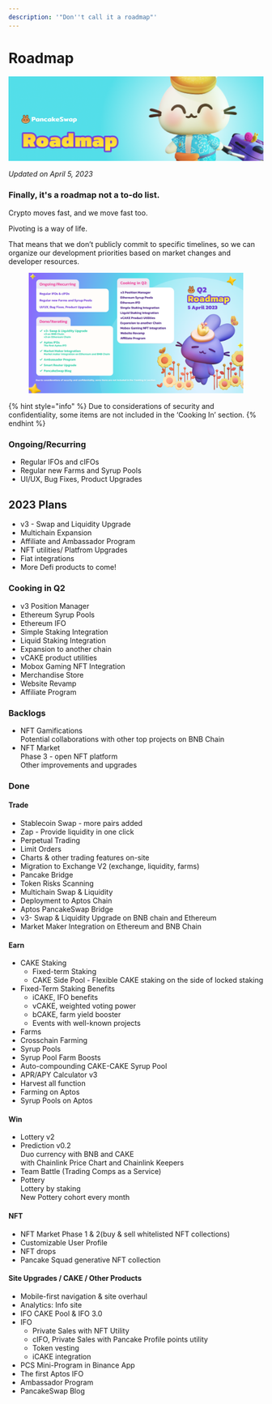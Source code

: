 ```yaml
---
description: '"Don''t call it a roadmap"'
---
```


# Roadmap

![](../.gitbook/assets/roadmap-header.png)

_Updated on April 5, 2023_

### Finally, it's a roadmap not a to-do list.

Crypto moves fast, and we move fast too.

Pivoting is a way of life.

That means that we don’t publicly commit to specific timelines, so we can organize our development priorities based on market changes and developer resources.

<figure><img src="../.gitbook/assets/2023 Q2.png" alt=""><figcaption></figcaption></figure>

{% hint style="info" %}
Due to considerations of security and confidentiality, some items are not included in the ‘Cooking In’ section.
{% endhint %}

### Ongoing/Recurring

* Regular IFOs and cIFOs
* Regular new Farms and Syrup Pools&#x20;
* UI/UX, Bug Fixes, Product Upgrades



## **2023 Plans**

* v3 - Swap and Liquidity Upgrade
* Multichain Expansion
* Affiliate and Ambassador Program
* NFT utilities/ Platfrom Upgrades
* Fiat integrations
* More Defi products to come!

### Cooking in Q2

* v3 Position Manager
* Ethereum Syrup Pools
* Ethereum IFO
* Simple Staking Integration
* Liquid Staking Integration
* Expansion to another chain
* vCAKE product utilities
* Mobox Gaming NFT Integration
* Merchandise Store&#x20;
* Website Revamp
* Affiliate Program

### Backlogs

* NFT Gamifications\
  Potential collaborations with other top projects on BNB Chain
* NFT Market \
  Phase 3 - open NFT platform\
  Other improvements and upgrades

### Done

#### Trade

* Stablecoin Swap - more pairs added
* Zap - Provide liquidity in one click
* Perpetual Trading
* Limit Orders
* Charts & other trading features on-site
* Migration to Exchange V2 (exchange, liquidity, farms)
* Pancake Bridge
* Token Risks Scanning
* Multichain Swap & Liquidity
* Deployment to Aptos Chain
* Aptos PancakeSwap Bridge
* v3- Swap & Liquidity Upgrade on BNB chain and Ethereum
* Market Maker Integration on Ethereum and BNB Chain







#### Earn

* CAKE Staking
  * Fixed-term Staking
  * CAKE Side Pool - Flexible CAKE staking on the side of locked staking
* Fixed-Term Staking Benefits&#x20;
  * iCAKE, IFO benefits
  * vCAKE, weighted voting power
  * bCAKE, farm yield booster
  * Events with well-known projects
* Farms
* Crosschain Farming
* Syrup Pools
* Syrup Pool Farm Boosts
* Auto-compounding CAKE-CAKE Syrup Pool
* APR/APY Calculator v3
* Harvest all function
* Farming on Aptos
* Syrup Pools on Aptos

#### Win

* Lottery v2
* Prediction v0.2\
  Duo currency with BNB and CAKE\
  with Chainlink Price Chart and Chainlink Keepers
* Team Battle (Trading Comps as a Service)
* Pottery\
  Lottery by staking\
  New Pottery cohort every month

#### NFT

* NFT Market Phase 1 & 2(buy & sell whitelisted NFT collections)
* Customizable User Profile
* NFT drops
* Pancake Squad generative NFT collection

#### Site Upgrades / CAKE / Other Products

* Mobile-first navigation & site overhaul
* Analytics: Info site
* IFO CAKE Pool & IFO 3.0
* IFO
  * Private Sales with NFT Utility
  * cIFO, Private Sales with Pancake Profile points utility
  * Token vesting
  * iCAKE integration
* PCS Mini-Program in Binance App
* The first Aptos IFO
* Ambassador Program
* PancakeSwap Blog



